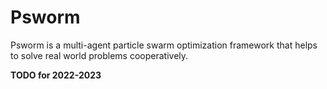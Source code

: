 # Psworm
Psworm is a multi-agent particle swarm optimization framework that helps to solve real world problems cooperatively. 

**TODO for 2022-2023**
